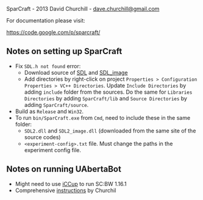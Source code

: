 SparCraft - 2013
David Churchill - dave.churchill@gmail.com


For documentation please visit:

https://code.google.com/p/sparcraft/


## Notes on setting up SparCraft
- Fix `SDL.h not found` error: 
  - Download source of [SDL](https://www.libsdl.org/download-2.0.php) and [SDL_image](https://www.libsdl.org/projects/SDL_image/)
  - Add directories by right-click on project `Properties > Configuration Properties > VC++ Directories`. Update `Include Directories` by adding `include` folder from the sources. Do the same for `Libraries Directories` by adding `SparCraft/lib`  and `Source Directories` by adding `SparCraft/source`.
- Build as `Release` and `Win32`. 
- To run `bin/SparCraft.exe` from `Cmd`, need to include these in the same folder:
  - `SDL2.dll` and `SDL2_image.dll` (downloaded from the same site of the source codes)
  - `<experiment-config>.txt` file. Must change the paths in the experiment config file. 

## Notes on running UAbertaBot
- Might need to use [iCCup](https://iccup.com/starcraft/content/news/iccup_updated_to_1.16.1.html) to run SC:BW 1.16.1
- Comprehensive [instructions](https://github.com/davechurchill/ualbertabot/wiki/Installation-Instructions) by Churchil